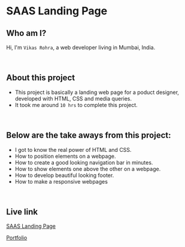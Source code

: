 
# SAAS Landing Page

## Who am I?
Hi, I'm `Vikas Rohra`, a web developer living in Mumbai, India.

<br />

## About this project
 - This project is basically a landing web page for a poduct designer, developed with HTML, CSS and media queries.
 - It took me around `10 hrs` to complete this project.

<br />

## Below are the take aways from this project:
 - I got to know the real power of HTML and CSS.
 - How to position elements on a webpage.
 - How to create a good looking navigation bar in minutes.
 - How to show elements one above the other on a webpage.
 - How to develop beautiful looking footer.
 - How to make a responsive webpages


<br />

## Live link
 [SAAS Landing Page](https://saas-web-page.netlify.app/)
 
 [Portfolio](https://vikasrohra.com/)
